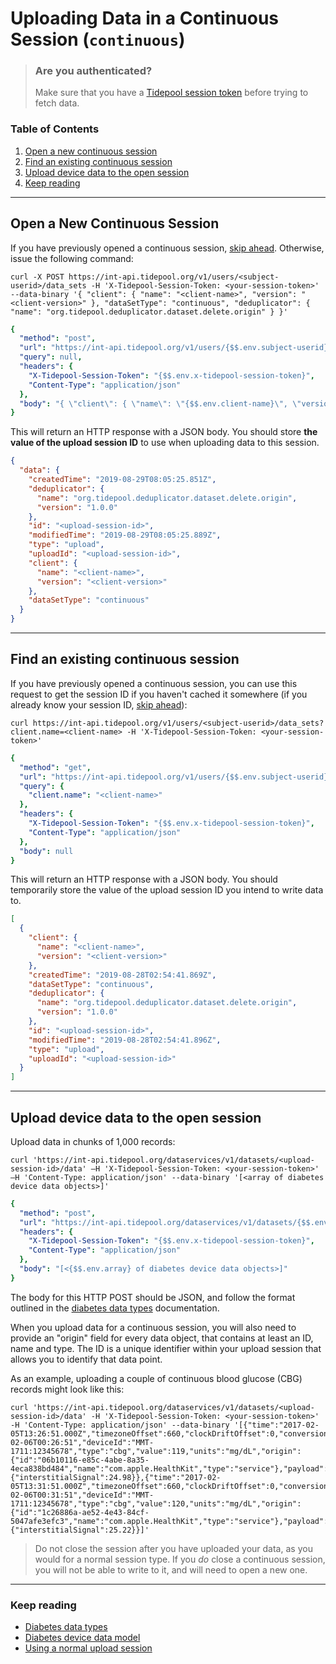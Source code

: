 # Uploading Data in a Continuous Session (`continuous`)

<!-- theme: success -->

> ### Are you authenticated?
>
> Make sure that you have a [Tidepool session token](../../quick-start.md#authentication) before trying to fetch data.

### Table of Contents

1. [Open a new continuous session](#open-a-new-continuous-session)
2. [Find an existing continuous session](#find-an-existing-continuous-session)
3. [Upload device data to the open session](#upload-device-data-to-the-open-session)
4. [Keep reading](#keep-reading)

---

## Open a New Continuous Session

If you have previously opened a continuous session, [skip ahead](#find-an-existing-continuous-session). Otherwise, issue the following command:

```shell
curl -X POST https://int-api.tidepool.org/v1/users/<subject-userid>/data_sets -H 'X-Tidepool-Session-Token: <your-session-token>' --data-binary '{ "client": { "name": "<client-name>", "version": "<client-version>" }, "dataSetType": "continuous", "deduplicator": { "name": "org.tidepool.deduplicator.dataset.delete.origin" } }'
```

```yaml http
{
  "method": "post",
  "url": "https://int-api.tidepool.org/v1/users/{$$.env.subject-userid}/data_sets",
  "query": null,
  "headers": {
    "X-Tidepool-Session-Token": "{$$.env.x-tidepool-session-token}",
    "Content-Type": "application/json"
  },
  "body": "{ \"client\": { \"name\": \"{$$.env.client-name}\", \"version\": \"{$$.env.client-version}\" }, \"dataSetType\": \"continuous\", \"deduplicator\": { \"name\": \"org.tidepool.deduplicator.dataset.delete.origin\" } }"
}
```

This will return an HTTP response with a JSON body. You should store **the value of the upload session ID** to use when uploading data to this session.

```json
{
  "data": {
    "createdTime": "2019-08-29T08:05:25.851Z",
    "deduplicator": {
      "name": "org.tidepool.deduplicator.dataset.delete.origin",
      "version": "1.0.0"
    },
    "id": "<upload-session-id>",
    "modifiedTime": "2019-08-29T08:05:25.889Z",
    "type": "upload",
    "uploadId": "<upload-session-id>",
    "client": {
      "name": "<client-name>",
      "version": "<client-version>"
    },
    "dataSetType": "continuous"
  }
}
```

---

## Find an existing continuous session

If you have previously opened a continuous session, you can use this request to get the session ID if you haven't cached it somewhere (if you already know your session ID, [skip ahead](#upload-device-data-to-the-open-session)):

```shell
curl https://int-api.tidepool.org/v1/users/<subject-userid>/data_sets?client.name=<client-name> -H 'X-Tidepool-Session-Token: <your-session-token>'
```

```yaml http
{
  "method": "get",
  "url": "https://int-api.tidepool.org/v1/users/{$$.env.subject-userid}/data_sets",
  "query": {
    "client.name": "<client-name>"
  },
  "headers": {
    "X-Tidepool-Session-Token": "{$$.env.x-tidepool-session-token}",
    "Content-Type": "application/json"
  },
  "body": null
}
```

This will return an HTTP response with a JSON body. You should temporarily store the value of the upload session ID you intend to write data to.

```json
[
  {
    "client": {
      "name": "<client-name>",
      "version": "<client-version>"
    },
    "createdTime": "2019-08-28T02:54:41.869Z",
    "dataSetType": "continuous",
    "deduplicator": {
      "name": "org.tidepool.deduplicator.dataset.delete.origin",
      "version": "1.0.0"
    },
    "id": "<upload-session-id>",
    "modifiedTime": "2019-08-28T02:54:41.896Z",
    "type": "upload",
    "uploadId": "<upload-session-id>"
  }
]
```

---

## Upload device data to the open session
Upload data in chunks of 1,000 records:

```shell
curl 'https://int-api.tidepool.org/dataservices/v1/datasets/<upload-session-id>/data' –H 'X-Tidepool-Session-Token: <your-session-token>' –H 'Content-Type: application/json' --data-binary '[<array of diabetes device data objects>]'
```

```yaml http
{
  "method": "post",
  "url": "https://int-api.tidepool.org/dataservices/v1/datasets/{$$.env.upload-session-id}/data",
  "headers": {
    "X-Tidepool-Session-Token": "{$$.env.x-tidepool-session-token}",
    "Content-Type": "application/json"
  },
  "body": "[<{$$.env.array} of diabetes device data objects>]"
}
```

The body for this HTTP POST should be JSON, and follow the format outlined in the [diabetes data types](./device-data/data-types.md) documentation.

When you upload data for a continuous session, you will also need to provide an "origin" field for every data object, that contains at least an ID, name and type. The ID is a unique identifier within your upload session that allows you to identify that data point.

As an example, uploading a couple of continuous blood glucose (CBG) records might look like this:

```shell
curl 'https://int-api.tidepool.org/dataservices/v1/datasets/<upload-session-id>/data' -H 'X-Tidepool-Session-Token: <your-session-token>' -H 'Content-Type: application/json' --data-binary '[{"time":"2017-02-05T13:26:51.000Z","timezoneOffset":660,"clockDriftOffset":0,"conversionOffset":0,"deviceTime":"2017-02-06T00:26:51","deviceId":"MMT-1711:12345678","type":"cbg","value":119,"units":"mg/dL","origin":{"id":"06b10116-e85c-4abe-8a35-4eca838bd484","name":"com.apple.HealthKit","type":"service"},"payload":{"interstitialSignal":24.98}},{"time":"2017-02-05T13:31:51.000Z","timezoneOffset":660,"clockDriftOffset":0,"conversionOffset":0,"deviceTime":"2017-02-06T00:31:51","deviceId":"MMT-1711:12345678","type":"cbg","value":120,"units":"mg/dL","origin":{"id":"1c26886a-ae52-4e43-84cf-5047afe3efc3","name":"com.apple.HealthKit","type":"service"},"payload":{"interstitialSignal":25.22}}]'
```

<!-- theme: error -->

> Do not close the session after you have uploaded your data, as you would for a normal session type. If you _do_ close a continuous session, you will not be able to write to it, and will need to open a new one.

---

### Keep reading

* [Diabetes data types](./device-data/data-types.md)
* [Diabetes device data model](./device-data.md)
* [Using a normal upload session](./quick-start/uploading-device-data/normal.md)
